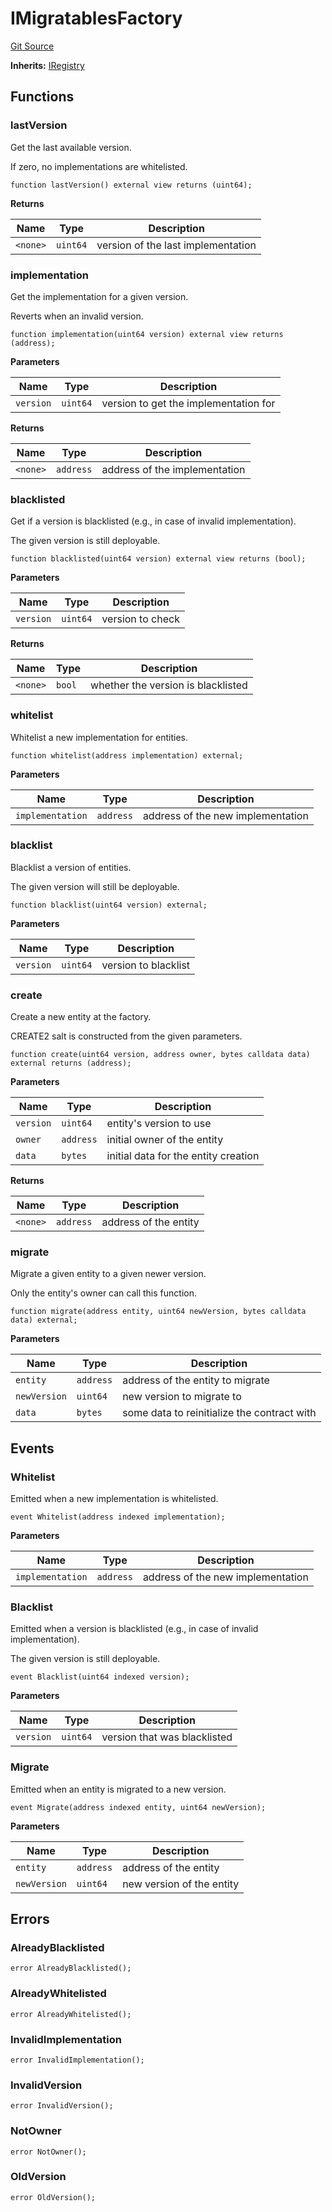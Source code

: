 # IMigratablesFactory
[Git Source](https://github.com/symbioticfi/core/blob/34733e78ecb0c08640f857df155aa6d467dd9462/src/interfaces/common/IMigratablesFactory.sol)

**Inherits:**
[IRegistry](/Users/andreikorokhov/symbiotic/core/docs/autogen/src/src/interfaces/common/IRegistry.sol/interface.IRegistry.md)


## Functions
### lastVersion

Get the last available version.

If zero, no implementations are whitelisted.


```solidity
function lastVersion() external view returns (uint64);
```
**Returns**

|Name|Type|Description|
|----|----|-----------|
|`<none>`|`uint64`|version of the last implementation|


### implementation

Get the implementation for a given version.

Reverts when an invalid version.


```solidity
function implementation(uint64 version) external view returns (address);
```
**Parameters**

|Name|Type|Description|
|----|----|-----------|
|`version`|`uint64`|version to get the implementation for|

**Returns**

|Name|Type|Description|
|----|----|-----------|
|`<none>`|`address`|address of the implementation|


### blacklisted

Get if a version is blacklisted (e.g., in case of invalid implementation).

The given version is still deployable.


```solidity
function blacklisted(uint64 version) external view returns (bool);
```
**Parameters**

|Name|Type|Description|
|----|----|-----------|
|`version`|`uint64`|version to check|

**Returns**

|Name|Type|Description|
|----|----|-----------|
|`<none>`|`bool`|whether the version is blacklisted|


### whitelist

Whitelist a new implementation for entities.


```solidity
function whitelist(address implementation) external;
```
**Parameters**

|Name|Type|Description|
|----|----|-----------|
|`implementation`|`address`|address of the new implementation|


### blacklist

Blacklist a version of entities.

The given version will still be deployable.


```solidity
function blacklist(uint64 version) external;
```
**Parameters**

|Name|Type|Description|
|----|----|-----------|
|`version`|`uint64`|version to blacklist|


### create

Create a new entity at the factory.

CREATE2 salt is constructed from the given parameters.


```solidity
function create(uint64 version, address owner, bytes calldata data) external returns (address);
```
**Parameters**

|Name|Type|Description|
|----|----|-----------|
|`version`|`uint64`|entity's version to use|
|`owner`|`address`|initial owner of the entity|
|`data`|`bytes`|initial data for the entity creation|

**Returns**

|Name|Type|Description|
|----|----|-----------|
|`<none>`|`address`|address of the entity|


### migrate

Migrate a given entity to a given newer version.

Only the entity's owner can call this function.


```solidity
function migrate(address entity, uint64 newVersion, bytes calldata data) external;
```
**Parameters**

|Name|Type|Description|
|----|----|-----------|
|`entity`|`address`|address of the entity to migrate|
|`newVersion`|`uint64`|new version to migrate to|
|`data`|`bytes`|some data to reinitialize the contract with|


## Events
### Whitelist
Emitted when a new implementation is whitelisted.


```solidity
event Whitelist(address indexed implementation);
```

**Parameters**

|Name|Type|Description|
|----|----|-----------|
|`implementation`|`address`|address of the new implementation|

### Blacklist
Emitted when a version is blacklisted (e.g., in case of invalid implementation).

The given version is still deployable.


```solidity
event Blacklist(uint64 indexed version);
```

**Parameters**

|Name|Type|Description|
|----|----|-----------|
|`version`|`uint64`|version that was blacklisted|

### Migrate
Emitted when an entity is migrated to a new version.


```solidity
event Migrate(address indexed entity, uint64 newVersion);
```

**Parameters**

|Name|Type|Description|
|----|----|-----------|
|`entity`|`address`|address of the entity|
|`newVersion`|`uint64`|new version of the entity|

## Errors
### AlreadyBlacklisted

```solidity
error AlreadyBlacklisted();
```

### AlreadyWhitelisted

```solidity
error AlreadyWhitelisted();
```

### InvalidImplementation

```solidity
error InvalidImplementation();
```

### InvalidVersion

```solidity
error InvalidVersion();
```

### NotOwner

```solidity
error NotOwner();
```

### OldVersion

```solidity
error OldVersion();
```

